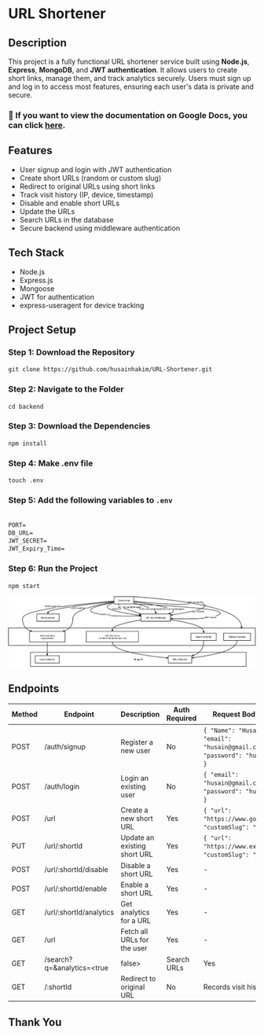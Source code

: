 <h1>URL Shortener</h1>

<h2>Description</h2>
<p>
This project is a fully functional URL shortener service built using <b>Node.js</b>, <b>Express</b>, <b>MongoDB</b>, and <b>JWT authentication</b>.  
It allows users to create short links, manage them, and track analytics securely.  
Users must sign up and log in to access most features, ensuring each user's data is private and secure.
</p>

<h3><b>
📄 If you want to view the documentation on Google Docs, you can click <a href="https://docs.google.com/document/d/1cc1gW_QO2sfVe7tN0NbxcEdrXDNactshy4GMEYIvUrM/edit?usp=sharing" target="_blank">here</a>.
</h3></b>

<h2>Features</h2>
<ul>
  <li>User signup and login with JWT authentication</li>
  <li>Create short URLs (random or custom slug)</li>
  <li>Redirect to original URLs using short links</li>
  <li>Track visit history (IP, device, timestamp)</li>
  <li>Disable and enable short URLs</li>
  <li>Update the URLs</li>
  <li>Search URLs in the database</li>
  <li>Secure backend using middleware authentication</li>
</ul>

<h2>Tech Stack</h2>
<ul>
  <li>Node.js</li>
  <li>Express.js</li>
  <li>Mongoose</li>
  <li>JWT for authentication</li>
  <li>express-useragent for device tracking</li>
</ul>

<h2>Project Setup</h2>

<h3>Step 1: Download the Repository</h3>
<pre><code>git clone https://github.com/husainhakim/URL-Shortener.git</code></pre>

<h3>Step 2: Navigate to the Folder</h3>
<pre><code>cd backend</code></pre>

<h3>Step 3: Download the Dependencies</h3>
<pre><code>npm install</code></pre>

<h3>Step 4: Make .env file</h3>
<pre><code>touch .env</code></pre>

<h3>Step 5: Add the following variables to <code>.env</code></h3>
<pre><code>
PORT=
DB_URL= 
JWT_SECRET=
JWT_Expiry_Time=
</code></pre>

<h3>Step 6: Run the Project</h3>
<pre><code>npm start</code></pre>

<p align="center">
  <img src="URL_Shortener.png" alt="URL Shortener Diagram" width="900">
</p>
<h2>Endpoints</h2>

| Method | Endpoint | Description | Auth Required | Request Body / Notes |
|--------|---------|-------------|---------------|--------------------|
| POST   | /auth/signup | Register a new user | No | `{ "Name": "Husain Hakim", "email": "husain@gmail.com", "password": "husain@1234" }` |
| POST   | /auth/login  | Login an existing user | No | `{ "email": "husain@gmail.com", "password": "husain@1234" }` |
| POST   | /url         | Create a new short URL | Yes | `{ "url": "https://www.google.com", "customSlug": "google" }` |
| PUT    | /url/:shortId | Update an existing short URL | Yes | `{ "url": "https://www.example.com", "customSlug": "newslug" }` |
| POST   | /url/:shortId/disable | Disable a short URL | Yes | - |
| POST   | /url/:shortId/enable  | Enable a short URL | Yes | - |
| GET    | /url/:shortId/analytics | Get analytics for a URL | Yes | - |
| GET    | /url        | Fetch all URLs for the user | Yes | - |
| GET    | /search?q=<query>&analytics=<true|false> | Search URLs | Yes | - |
| GET    | /:shortId   | Redirect to original URL | No | Records visit history |
<h2>Thank You</h2>
